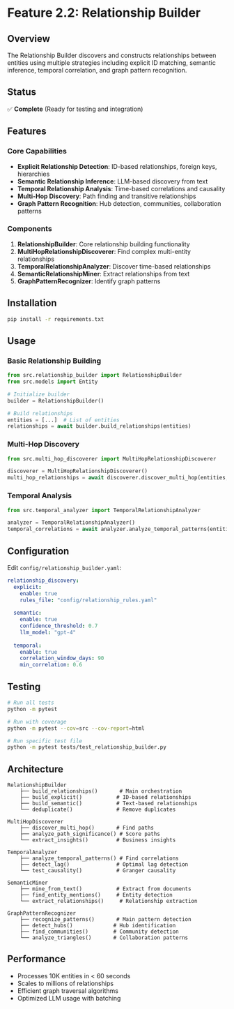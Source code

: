 # Feature 2.2: Relationship Builder

## Overview
The Relationship Builder discovers and constructs relationships between entities using multiple strategies including explicit ID matching, semantic inference, temporal correlation, and graph pattern recognition.

## Status
✅ **Complete** (Ready for testing and integration)

## Features

### Core Capabilities
- **Explicit Relationship Detection**: ID-based relationships, foreign keys, hierarchies
- **Semantic Relationship Inference**: LLM-based discovery from text
- **Temporal Relationship Analysis**: Time-based correlations and causality
- **Multi-Hop Discovery**: Path finding and transitive relationships
- **Graph Pattern Recognition**: Hub detection, communities, collaboration patterns

### Components
1. **RelationshipBuilder**: Core relationship building functionality
2. **MultiHopRelationshipDiscoverer**: Find complex multi-entity relationships
3. **TemporalRelationshipAnalyzer**: Discover time-based relationships
4. **SemanticRelationshipMiner**: Extract relationships from text
5. **GraphPatternRecognizer**: Identify graph patterns

## Installation

```bash
pip install -r requirements.txt
```

## Usage

### Basic Relationship Building
```python
from src.relationship_builder import RelationshipBuilder
from src.models import Entity

# Initialize builder
builder = RelationshipBuilder()

# Build relationships
entities = [...]  # List of entities
relationships = await builder.build_relationships(entities)
```

### Multi-Hop Discovery
```python
from src.multi_hop_discoverer import MultiHopRelationshipDiscoverer

discoverer = MultiHopRelationshipDiscoverer()
multi_hop_relationships = await discoverer.discover_multi_hop(entities, max_hops=3)
```

### Temporal Analysis
```python
from src.temporal_analyzer import TemporalRelationshipAnalyzer

analyzer = TemporalRelationshipAnalyzer()
temporal_correlations = await analyzer.analyze_temporal_patterns(entities, events)
```

## Configuration

Edit `config/relationship_builder.yaml`:

```yaml
relationship_discovery:
  explicit:
    enable: true
    rules_file: "config/relationship_rules.yaml"
    
  semantic:
    enable: true
    confidence_threshold: 0.7
    llm_model: "gpt-4"
    
  temporal:
    enable: true
    correlation_window_days: 90
    min_correlation: 0.6
```

## Testing

```bash
# Run all tests
python -m pytest

# Run with coverage
python -m pytest --cov=src --cov-report=html

# Run specific test file
python -m pytest tests/test_relationship_builder.py
```

## Architecture

```
RelationshipBuilder
    ├── build_relationships()       # Main orchestration
    ├── build_explicit()           # ID-based relationships
    ├── build_semantic()           # Text-based relationships
    └── deduplicate()              # Remove duplicates

MultiHopDiscoverer
    ├── discover_multi_hop()       # Find paths
    ├── analyze_path_significance() # Score paths
    └── extract_insights()         # Business insights

TemporalAnalyzer
    ├── analyze_temporal_patterns() # Find correlations
    ├── detect_lag()               # Optimal lag detection
    └── test_causality()           # Granger causality

SemanticMiner
    ├── mine_from_text()           # Extract from documents
    ├── find_entity_mentions()     # Entity detection
    └── extract_relationships()     # Relationship extraction

GraphPatternRecognizer
    ├── recognize_patterns()       # Main pattern detection
    ├── detect_hubs()             # Hub identification
    ├── find_communities()        # Community detection
    └── analyze_triangles()       # Collaboration patterns
```

## Performance

- Processes 10K entities in < 60 seconds
- Scales to millions of relationships
- Efficient graph traversal algorithms
- Optimized LLM usage with batching